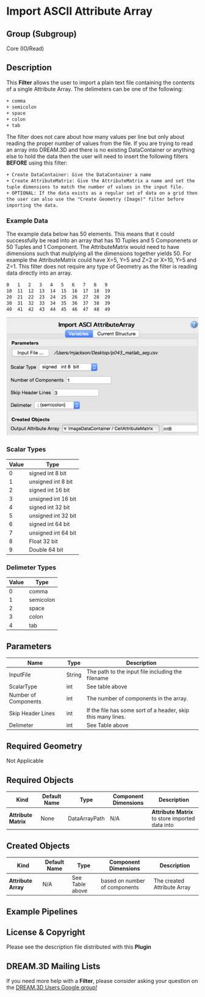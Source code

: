 Import ASCII Attribute Array 
=============

## Group (Subgroup) ##

Core (IO/Read)


## Description ##

This **Filter** allows the user to import a plain text file containing the contents of a single Attribute Array. The delimeters can be one of the following:

	+ comma
	+ semicolon
	+ space
	+ colon
	+ tab

The filter does not care about how many values per line but only about reading the proper number of values from the file. If you are trying to read an array into DREAM.3D and there is no existing DataContainer or anything else to hold the data then the user will need to insert the following filters **BEFORE** using this filter:

	+ Create DataContainer: Give the DataContainer a name
	+ Create AttributeMatrix: Give the AttributeMatrix a name and set the tuple dimensions to match the number of values in the input file.
	+ OPTIONAL: If the data exists as a regular set of data on a grid then the user can also use the "Create Geometry (Image)" filter before importing the data.

### Example Data ###

The example data below has 50 elements. This means that it could successfully be read into an array that has 10 Tuples and 5 Componenets or 50 Tuples and 1 Component. The AttributeMatrix would need to have dimensions such that mulplying all the dimensions together yields 50. For example the AttributeMatrix could have X=5, Y=5 and Z=2 or X=10, Y=5 and Z=1. This filter does not require any type of Geometry as the filter is reading data directly into an array.


	0	1	2	3	4	5	6	7	8	9
	10	11	12	13	14	15	16	17	18	19
	20	21	22	23	24	25	26	27	28	29
	30	31	32	33	34	35	36	37	38	39
	40	41	42	43	44	45	46	47	48	49

![](Images/ImportAsciDataArray_ui.png)

### Scalar Types ###

| Value | Type |
|--|------|
| 0 | signed   int 8  bit |
| 1 | unsigned int 8  bit |
| 2 | signed   int 16 bit |
| 3 | unsigned int 16 bit |
| 4 | signed   int 32 bit |
| 5 | unsigned int 32 bit |
| 6 | signed   int 64 bit |
| 7 | unsigned int 64 bit |
| 8 |        Float 32 bit |
| 9 |       Double 64 bit |

### Delimeter Types ###

| Value | Type |
|--|------|
| 0 | comma |
| 1 | semicolon |
| 2 | space |
| 3 | colon |
| 4 | tab |



## Parameters ##

| Name | Type | Description |
|------|------| ----------- |
| InputFile | String | The path to the input file including the filename |
| ScalarType | int | See table above |
| Number of Components | int | The number of components in the array. |
| Skip Header Lines | int | If the file has some sort of a header, skip this many lines. |
| Delimeter | int | See Table above |


## Required Geometry ##

Not Applicable

## Required Objects ##

| Kind | Default Name | Type | Component Dimensions | Description |
|------|--------------|------|----------------------|-------------|
| **Attribute Matrix**  | None         | DataArrayPath | N/A | **Attribute Matrix** to store imported data into |

## Created Objects ##

| Kind | Default Name | Type | Component Dimensions | Description |
|------|--------------|------|----------------------|-------------|
| **Attribute Array** | N/A | See Table above | based on number of components | The created Attribute Array |

## Example Pipelines ##



## License & Copyright ##

Please see the description file distributed with this **Plugin**

## DREAM.3D Mailing Lists ##

If you need more help with a **Filter**, please consider asking your question on the [DREAM.3D Users Google group!](https://groups.google.com/forum/?hl=en#!forum/dream3d-users)


